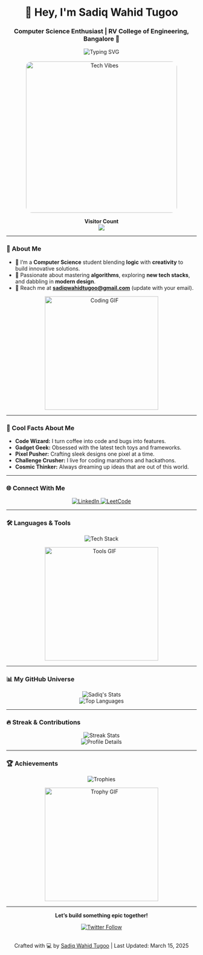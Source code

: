 <div align="center">
  <h1>👋 Hey, I'm Sadiq Wahid Tugoo</h1>
  <h3>Computer Science Enthusiast | RV College of Engineering, Bangalore 🌟</h3>
  <img src="https://readme-typing-svg.herokuapp.com?font=Fira+Code&size=18&pause=1000&color=00DDEB&center=true&vCenter=true&width=435&lines=Creative+Coder+%7C+Tech+Explorer+%7C+Design+Rookie" alt="Typing SVG" />
</div>

<br>

<div align="center">
  <img src="https://media.giphy.com/media/26tPplGWjN0xLybiU/giphy.gif" alt="Tech Vibes" width="400px" style="border-radius: 15px;" />
  <p><b>Visitor Count</b> <br> <img src="https://profile-counter.glitch.me/SadiqWahidTugoo/count.svg" /></p>
</div>

---

### 🌌 About Me
- 🌱 I’m a **Computer Science** student blending **logic** with **creativity** to build innovative solutions.
- 🚀 Passionate about mastering **algorithms**, exploring **new tech stacks**, and dabbling in **modern design**.
- 📩 Reach me at **sadiqwahidtugoo@gmail.com** (update with your email).

<div align="center">
  <img src="https://media.giphy.com/media/LmNwrBhejkK9EFP504/giphy.gif" alt="Coding GIF" width="300px" />
</div>

---

### 🌟 Cool Facts About Me
- **Code Wizard:** I turn coffee into code and bugs into features.  
- **Gadget Geek:** Obsessed with the latest tech toys and frameworks.  
- **Pixel Pusher:** Crafting sleek designs one pixel at a time.  
- **Challenge Crusher:** I live for coding marathons and hackathons.  
- **Cosmic Thinker:** Always dreaming up ideas that are out of this world.

---

### 🌐 Connect With Me
<p align="center">
  <a href="https://linkedin.com/in/sadiq-wahid-9a9901228" target="_blank">
    <img src="https://img.shields.io/badge/LinkedIn-0A66C2?style=for-the-badge&logo=linkedin&logoColor=white" alt="LinkedIn" />
  </a>  
  <a href="https://leetcode.com/u/sadiq_wahid/" target="_blank">
    <img src="https://img.shields.io/badge/LeetCode-FFA116?style=for-the-badge&logo=leetcode&logoColor=white" alt="LeetCode" />
  </a>
</p>

---

### 🛠️ Languages & Tools
<p align="center">
  <img src="https://skillicons.dev/icons?i=c,cpp,python,java,js,html,css,mysql,nodejs,react,pandas,git,github" alt="Tech Stack" />
</p>

<div align="center">
  <img src="https://media.giphy.com/media/3o7TKz2b3wyk65gIMU/giphy.gif" alt="Tools GIF" width="300px" />
</div>

---

### 📊 My GitHub Universe
<div align="center">
  <img src="https://github-readme-stats.vercel.app/api?username=SadiqWahidTugoo&show_icons=true&theme=nebula&hide_border=true&bg_color=0d1117" alt="Sadiq's Stats" />
  <br>
  <img src="https://github-readme-stats.vercel.app/api/top-langs/?username=SadiqWahidTugoo&layout=compact&theme=nebula&hide_border=true&bg_color=0d1117" alt="Top Languages" />
</div>

---

### 🔥 Streak & Contributions
<div align="center">
  <img src="https://github-readme-streak-stats.herokuapp.com/?user=SadiqWahidTugoo&theme=nebula&hide_border=true&background=0d1117" alt="Streak Stats" />
  <br>
  <img src="http://github-profile-summary-cards.vercel.app/api/cards/profile-details?username=SadiqWahidTugoo&theme=nebula" alt="Profile Details" />
</div>

---

### 🏆 Achievements
<p align="center">
  <img src="https://github-profile-trophy.vercel.app/?username=SadiqWahidTugoo&theme=onedark&no-frame=true&margin-w=15" alt="Trophies" />
</p>

<div align="center">
  <img src="https://media.giphy.com/media/26tOZ42Mg6pbTUPHW/giphy.gif" alt="Trophy GIF" width="300px" />
</div>

---

<div align="center">
  <p><b>Let’s build something epic together!</b></p>
  <a href="https://twitter.com/sadiqtugoo" target="_blank">
    <img src="https://img.shields.io/twitter/follow/sadiqtugoo?style=social&logo=twitter" alt="Twitter Follow" />
  </a>
</div>

<br>

<p align="center">Crafted with 💻 by <a href="https://github.com/SadiqWahidTugoo">Sadiq Wahid Tugoo</a> | Last Updated: March 15, 2025</p>
